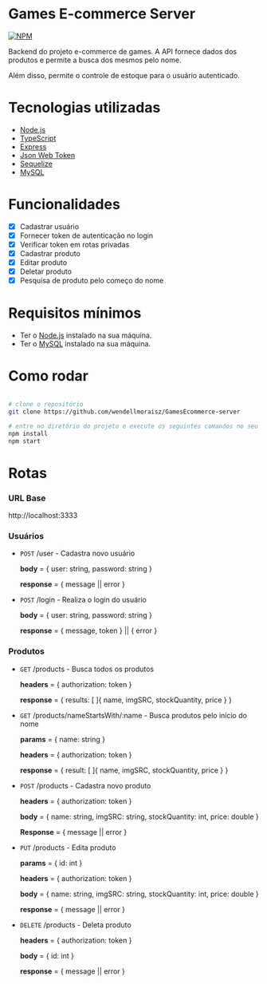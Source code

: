 # Games E-commerce Server

[![NPM](https://img.shields.io/npm/l/react)](https://github.com/wendellmoraisz/GamesEcommerce-server/blob/main/LICENSE)

Backend do projeto e-commerce de games. A API fornece dados dos produtos e permite a busca dos mesmos pelo nome.

Além disso, permite o controle de estoque para o usuário autenticado.

# Tecnologias utilizadas
- [Node.js](https://nodejs.org/en/)
- [TypeScript](https://www.typescriptlang.org/)
- [Express](https://expressjs.com/pt-br/)
- [Json Web Token](https://jwt.io/)
- [Sequelize](https://sequelize.org/)
- [MySQL](https://www.mysql.com/)

# Funcionalidades
  - [x] Cadastrar usuário
  - [x] Fornecer token de autenticação no login
  - [x] Verificar token em rotas privadas
  - [x] Cadastrar produto
  - [x] Editar produto
  - [x] Deletar produto
  - [x] Pesquisa de produto pelo começo do nome

# Requisitos mínimos
- Ter o [Node.js](https://nodejs.org/en/download/) instalado na sua máquina.
- Ter o [MySQL](https://dev.mysql.com/downloads/mysql/) instalado na sua máquina.

# Como rodar

```bash

# clone o repositório
git clone https://github.com/wendellmoraisz/GamesEcommerce-server

# entre no diretório do projeto e execute os seguintes comandos no seu terminal:
npm install
npm start
```
# Rotas
### URL Base
http://localhost:3333

### Usuários
- `POST` /user - Cadastra novo usuário

  **body** = { user: string, password: string }

  **response** = { message || error }
  
- `POST` /login - Realiza o login do usuário

  **body** = { user: string, password: string }
  
  **response** = { message, token } || { error }
  
### Produtos
- `GET` /products - Busca todos os produtos

  **headers** = { authorization: token }
  
  **response** = { results: [ ]{ name, imgSRC, stockQuantity, price } }

- `GET` /products/nameStartsWith/:name - Busca produtos pelo início do nome

  **params** = { name: string }
  
  **headers** = { authorization: token }
  
  **response** = { result: [ ]{ name, imgSRC, stockQuantity, price } }
  
- `POST` /products - Cadastra novo produto 
  
    **headers** = { authorization: token }
 
    **body** = { name: string, imgSRC: string, stockQuantity: int, price: double }
    
    **Response** = { message || error }
    
- `PUT` /products - Edita produto
 
    **params** = { id: int }
    
    **headers** = { authorization: token }
    
    **body** = { name: string, imgSRC: string, stockQuantity: int, price: double }
    
    **response** = { message || error }
    
- `DELETE` /products - Deleta produto

    **headers** = { authorization: token }

    **body** = { id: int }
 
    **response** = { message || error }
 
